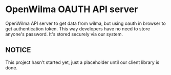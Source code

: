 # OpenWilma OAUTH API server
OpenWilma API server to get data from wilma, but using oauth in browser to get authentication token. This way developers have no need to store anyone's password. It's stored securely via our system.

## NOTICE
This project hasn't started yet, just a placeholder until our client library is done.
